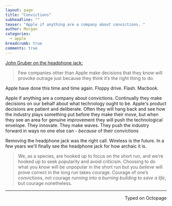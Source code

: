 ```yaml
---
layout: page
title: "Convictions"
subheadline: ""
teaser: "Apple if anything are a company about convictions. "
author: Morgan
categories:
  - apple
breadcrumb: true
comments: true
---
```


[John Gruber on the headphone jack:](http://daringfireball.net/2016/09/courage)

> Few companies other than Apple make decisions that they _know_ will provoke outrage just because they think it’s the right thing to do.

Apple have done this time and time again. Floppy drive. Flash. Macbook.

Apple if anything are a company about convictions. Continually they make decisions on our behalf about what technology ought to be. Apple's product decisions are patient and deliberate. Often they will hang back and see how the industry plays something put before they make their move, but when they see an area for genuine improvement they will push the technological envelope. They innovate. They make waves. They push the industry forward in ways no one else can - _because_ of their convictions

Removing the headphone jack was the right call. Wireless is the future. In a few years we'll finally see the headphone jack for how archaic it is.

> We, as a species, are hooked up to focus on the short run, and we’re hooked up to seek popularity and avoid criticism. Choosing to do what you _know_ will be unpopular in the short run but you _believe_ will prove correct in the long run takes courage. Courage of one’s convictions, not courage _running into a burning building to save a life_, but courage nonetheless.

---
<p align="right">Typed on Octopage</p>
